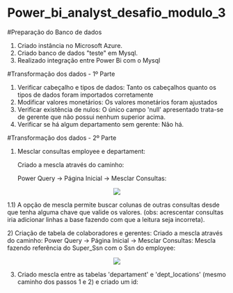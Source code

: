 # Power_bi_analyst_desafio_modulo_3

#Preparação do Banco de dados
1) Criado instância no Microsoft Azure.
2) Criado banco de dados "teste" em Mysql.
3) Realizado integração entre Power Bi com o Mysql

#Transformação dos dados - 1º Parte

1) Verificar cabeçalho e tipos de dados:
   Tanto os cabeçalhos quanto os tipos de dados foram importados corretamente
2) Modificar valores monetários:
   Os valores monetários foram ajustados
3) Verificar existência de nulos:
   O único campo 'null' apresentado trata-se de gerente que não possui nenhum superior acima.
4) Verificar se há algum departamento sem gerente:
   Não há.

#Transformação dos dados - 2º Parte

1) Mesclar consultas employee e departament:
   <p>
    Criado a mescla através do caminho:

   </p>

   <p>
      Power Query -> Página Inicial -> Mesclar Consultas:
   </p>
<p align = "center">
  <img src = "https://user-images.githubusercontent.com/50236579/275478070-d5aa975e-a8bf-4f40-b622-3d4f7c0cb786.png">
</p>
   <p>
   1.1) A opção de mescla permite buscar colunas de outras consultas desde que tenha alguma chave que valide os valores. (obs: acrescentar consultas iria adicionar linhas a base fazendo com que a leitura seja incorreta).
   </p>
2) Criação de tabela de colaboradores e gerentes:
      Criado a mescla através do caminho:
      Power Query -> Página Inicial -> Mesclar Consultas:
      Mescla fazendo referência do Super_Ssn com o Ssn do employee:
<p align = "center">
  <img src = "https://user-images.githubusercontent.com/50236579/275483775-8a245d42-911b-4e87-9a56-b1f4d7f19ec3.png">
</p>

3) Criado mescla entre as tabelas 'departament' e 'dept_locations' (mesmo caminho dos passos 1 e 2) e criado um id:



